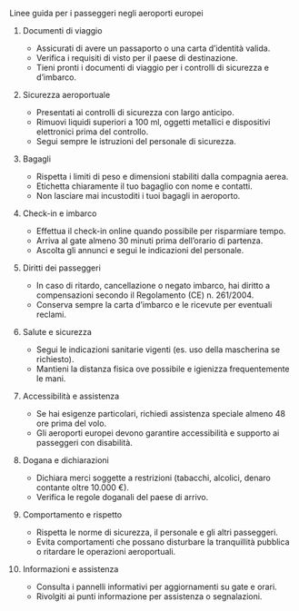 Linee guida per i passeggeri negli aeroporti europei

1.  Documenti di viaggio
    *   Assicurati di avere un passaporto o una carta d’identità valida.
    *   Verifica i requisiti di visto per il paese di destinazione.
    *   Tieni pronti i documenti di viaggio per i controlli di sicurezza e d’imbarco.

2.  Sicurezza aeroportuale
    *   Presentati ai controlli di sicurezza con largo anticipo.
    *   Rimuovi liquidi superiori a 100 ml, oggetti metallici e dispositivi elettronici prima del controllo.
    *   Segui sempre le istruzioni del personale di sicurezza.

3.  Bagagli
    *   Rispetta i limiti di peso e dimensioni stabiliti dalla compagnia aerea.
    *   Etichetta chiaramente il tuo bagaglio con nome e contatti.
    *   Non lasciare mai incustoditi i tuoi bagagli in aeroporto.

4.  Check-in e imbarco
    *   Effettua il check-in online quando possibile per risparmiare tempo.
    *   Arriva al gate almeno 30 minuti prima dell’orario di partenza.
    *   Ascolta gli annunci e segui le indicazioni del personale.

5.  Diritti dei passeggeri
    *   In caso di ritardo, cancellazione o negato imbarco, hai diritto a compensazioni secondo il Regolamento (CE) n. 261/2004.
    *   Conserva sempre la carta d’imbarco e le ricevute per eventuali reclami.

6.  Salute e sicurezza
    *   Segui le indicazioni sanitarie vigenti (es. uso della mascherina se richiesto).
    *   Mantieni la distanza fisica ove possibile e igienizza frequentemente le mani.

7.  Accessibilità e assistenza
    *   Se hai esigenze particolari, richiedi assistenza speciale almeno 48 ore prima del volo.
    *   Gli aeroporti europei devono garantire accessibilità e supporto ai passeggeri con disabilità.

8.  Dogana e dichiarazioni
    *   Dichiara merci soggette a restrizioni (tabacchi, alcolici, denaro contante oltre 10.000 €).
    *   Verifica le regole doganali del paese di arrivo.

9.  Comportamento e rispetto
    *   Rispetta le norme di sicurezza, il personale e gli altri passeggeri.
    *   Evita comportamenti che possano disturbare la tranquillità pubblica o ritardare le operazioni aeroportuali.

10. Informazioni e assistenza
    *   Consulta i pannelli informativi per aggiornamenti su gate e orari.
    *   Rivolgiti ai punti informazione per assistenza o segnalazioni.
